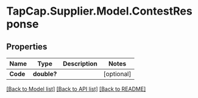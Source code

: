 # TapCap.Supplier.Model.ContestResponse
## Properties

Name | Type | Description | Notes
------------ | ------------- | ------------- | -------------
**Code** | **double?** |  | [optional] 

[[Back to Model list]](../README.md#documentation-for-models) [[Back to API list]](../README.md#documentation-for-api-endpoints) [[Back to README]](../README.md)

